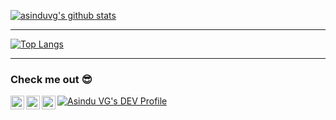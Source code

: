 [![asinduvg's github stats](https://github-readme-stats.vercel.app/api?username=asinduvg)](https://github.com/asinduvg/github-readme-stats)

---

[![Top Langs](https://github-readme-stats.vercel.app/api/top-langs/?username=asinduvg&exclude_repo=joomla-example,joomla-cms&layout=compact)](https://github.com/asinduvg/github-readme-stats)

---

### Check me out 😎

[<img align="left" alt="codeSTACKr | LinkedIn" width="22px" src="https://cdn.jsdelivr.net/npm/simple-icons@v3/icons/linkedin.svg" />][linkedin]
[<img align="left" alt="codeSTACKr | Gitlab" width="22px" src="https://cdn.jsdelivr.net/npm/simple-icons@v3/icons/gitlab.svg" />][gitlab]
[<img align="left" alt="codeSTACKr | Medium" width="22px" src="https://cdn.jsdelivr.net/npm/simple-icons@v3/icons/medium.svg" />][medium]
[![Asindu VG's DEV Profile](https://d2fltix0v2e0sb.cloudfront.net/dev-badge.svg)](https://dev.to/asinduvg)

[linkedin]: https://linkedin.com/in/asinduvg
[gitlab]: https://gitlab.com/asinduvg
[medium]: https://medium.com/@asindu__vg


